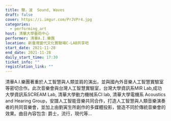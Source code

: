 ```yaml
---
title: 聲，波  Sound, Waves
draft: false
cover: https://i.imgur.com/PrJVPr4.jpg
categories:
  - performing_art
host: 清華大學藝術中心
performer: 清華A.I.樂團
location: 新臺灣當代文化實驗場C-LAB共享吧
start_date: 2021-11-28
end_date: 2021-11-28
daily_start_time: 17:30
ticket_info: ""
registration_link: ""
---
```


清華A.I.樂團著重於人工智慧與人類並肩的演出，並與國內外音樂人工智慧實驗室等密切合作。此次音樂會與台灣人工智慧實驗室，台灣大學資訊系MIR Lab,成功大學資訊系SCREAM Lab, 清華大學動力機械系CI lab, 清華大學電機系 Acoustics and Hearing Group，安譜人工智能音樂共同合作，打造人工智慧與人類音樂演奏者的共同音樂會，並加上由劉寅生所創作的多媒體投影，營造不同於傳統音樂會的效果。曲目內容包含: 爵士，流行，現代等…
